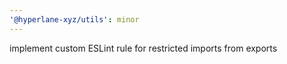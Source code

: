 ```yaml
---
'@hyperlane-xyz/utils': minor
---
```


implement custom ESLint rule for restricted imports from exports
